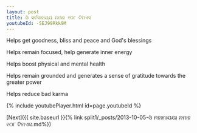 ```yaml
---
layout: post
title: ଓଁ ସର୍ବସାହାଯ୍ୟ ନମାହ ୧୦୮ ଟିମଏସ
youtubeId: -SEJ99Rkk9M
---
```

 
 
Helps get goodness, bliss and peace and God's blessings
 
Helps remain focused, help generate inner energy 
 
Helps boost physical and mental health 
 
Helps remain grounded and generates a sense of gratitude towards the greater power 
 
Helps reduce bad karma
 
 
 
 


{% include youtubePlayer.html id=page.youtubeId %}
 
[Next]({{ site.baseurl }}{% link  split1/_posts/2013-10-05-ଓଁ ମହାମାୟୟା ନମାହ ୧୦୮ ଟିମଏସ.md%})
 
